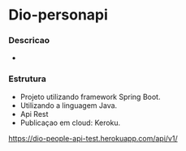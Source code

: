 # Dio-personapi

### Descricao
 - 

### Estrutura
 - Projeto utilizando framework Spring Boot.
 - Utilizando a linguagem Java.
 - Api Rest
 - Publicaçao em cloud: Keroku.

https://dio-people-api-test.herokuapp.com/api/v1/